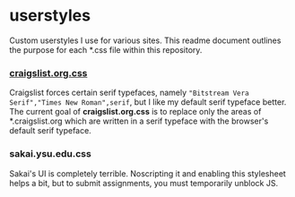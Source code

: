 # userstyles

Custom userstyles I use for various sites.
This readme document outlines the purpose for each \*.css file within this
repository.

### [craigslist.org.css](http://userstyles.org/styles/101702/craigslist-default-serif)

Craigslist forces certain serif typefaces, namely
`"Bitstream Vera Serif","Times New Roman",serif`, but I like my default serif
typeface better. The current goal of **craigslist.org.css** is to replace only
the areas of \*.craigslist.org which are written in a serif typeface with the
browser's default serif typeface.

### sakai.ysu.edu.css

Sakai's UI is completely terrible. Noscripting it and enabling this stylesheet
helps a bit, but to submit assignments, you must temporarily unblock JS.
